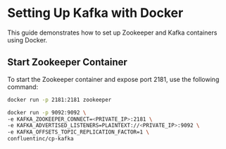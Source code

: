 # Setting Up Kafka with Docker

This guide demonstrates how to set up Zookeeper and Kafka containers using Docker.

## Start Zookeeper Container

To start the Zookeeper container and expose port 2181, use the following command:

```bash
docker run -p 2181:2181 zookeeper

docker run -p 9092:9092 \
-e KAFKA_ZOOKEEPER_CONNECT=<PRIVATE_IP>:2181 \
-e KAFKA_ADVERTISED_LISTENERS=PLAINTEXT://<PRIVATE_IP>:9092 \
-e KAFKA_OFFSETS_TOPIC_REPLICATION_FACTOR=1 \
confluentinc/cp-kafka
